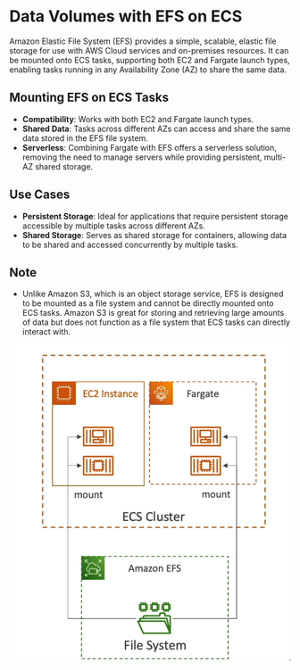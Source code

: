 # Data Volumes with EFS on ECS

Amazon Elastic File System (EFS) provides a simple, scalable, elastic file storage for use with AWS Cloud services and on-premises resources. It can be mounted onto ECS tasks, supporting both EC2 and Fargate launch types, enabling tasks running in any Availability Zone (AZ) to share the same data.

## Mounting EFS on ECS Tasks

- **Compatibility**: Works with both EC2 and Fargate launch types.
- **Shared Data**: Tasks across different AZs can access and share the same data stored in the EFS file system.
- **Serverless**: Combining Fargate with EFS offers a serverless solution, removing the need to manage servers while providing persistent, multi-AZ shared storage.

## Use Cases

- **Persistent Storage**: Ideal for applications that require persistent storage accessible by multiple tasks across different AZs.
- **Shared Storage**: Serves as shared storage for containers, allowing data to be shared and accessed concurrently by multiple tasks.

## Note

- Unlike Amazon S3, which is an object storage service, EFS is designed to be mounted as a file system and cannot be directly mounted onto ECS tasks. Amazon S3 is great for storing and retrieving large amounts of data but does not function as a file system that ECS tasks can directly interact with.

![EFS on ECS](../z_resources/images/ecs/data-volumes.png)